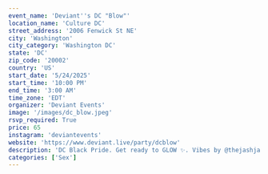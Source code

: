 ```yaml
---
event_name: 'Deviant''s DC "Blow"'
location_name: 'Culture DC'
street_address: '2006 Fenwick St NE'
city: 'Washington'
city_category: 'Washington DC'
state: 'DC'
zip_code: '20002'
country: 'US'
start_date: '5/24/2025'
start_time: '10:00 PM'
end_time: '3:00 AM'
time_zone: 'EDT'
organizer: 'Deviant Events'
image: '/images/dc_blow.jpeg'
rsvp_required: True
price: 65
instagram: 'deviantevents'
website: 'https://www.deviant.live/party/dcblow'
description: 'DC Black Pride. Get ready to GLOW ✨. Vibes by @thejashjay & @jsport_'
categories: ['Sex']
---
```

